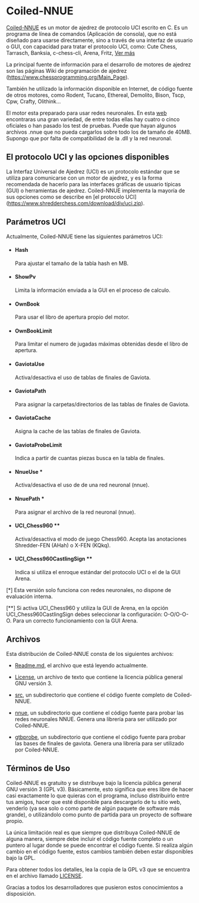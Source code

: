 # Coiled-NNUE

[Coiled-NNUE](https://www.oscargavira.es/?sec=Coiled_Informacion) es un motor de ajedrez de protocolo UCI escrito en C. Es un programa de línea de comandos (Aplicación de consola), que no está diseñado para usarse directamente, sino a través de una interfaz de usuario o GUI, con capacidad para tratar el protocolo UCI, como: Cute Chess, Tarrasch, Banksia, c-chess-cli, Arena, Fritz, [Ver más](https://www.chessprogramming.org/GUI#Chess_GUIs)

La principal fuente de información para el desarrollo de motores de ajedrez son las páginas Wiki de programación de ajedrez (https://www.chessprogramming.org/Main_Page).

También he utilizado la información disponible en Internet, de código fuente de otros motores, como Rodent, Tucano, Ethereal, Demolito, Bison, Tscp, Cpw, Crafty, Olithink...

El motor esta preparado para usar redes neuronales.
En esta [web](https://tests.stockfishchess.org/nns) encontraras una gran variedad, de entre todas ellas hay cuatro o cinco oficiales o han pasado los test de pruebas.
Puede que hayan algunos archivos .nnue que no pueda cargarlos sobre todo los de tamaño de 40MB. Supongo que por falta de compatibilidad de la .dll y la red neuronal.



## El protocolo UCI y las opciones disponibles

La Interfaz Universal de Ajedrez (UCI) es un protocolo estándar que se utiliza para comunicarse con
un motor de ajedrez, y es la forma recomendada de hacerlo para las interfaces gráficas de usuario típicas
(GUI) o herramientas de ajedrez. Coiled-NNUE implementa la mayoría de sus opciones como se describe
en [el protocolo UCI] (https://www.shredderchess.com/download/div/uci.zip). 



## Parámetros UCI

Actualmente, Coiled-NNUE tiene las siguientes parámetros UCI:

  * #### Hash
    Para ajustar el tamaño de la tabla hash en MB.

  * #### ShowPv
    Limita la información enviada a la GUI en el proceso de calculo.

  * #### OwnBook
    Para usar el libro de apertura propio del motor.

  * #### OwnBookLimit
    Para limitar el numero de jugadas máximas obtenidas desde el libro de apertura.

  * #### GaviotaUse
    Activa/desactiva el uso de tablas de finales de Gaviota.

  * #### GaviotaPath
    Para asignar la carpetas/directorios de las tablas de finales de Gaviota.

  * #### GaviotaCache
    Asigna la cache de las tablas de finales de Gaviota.

  * #### GaviotaProbeLimit
    Indica a partir de cuantas piezas busca en la tabla de finales.

  * #### NnueUse *
    Activa/desactiva el uso de de una red neuronal (nnue).

  * #### NnuePath *
    Para asignar el archivo de la red neuronal (nnue).

  * #### UCI_Chess960 **
    Activa/desactiva el modo de juego Chess960. Acepta las anotaciones Shredder-FEN (AHah) o X-FEN (KQkq).

  * #### UCI_Chess960CastlingSign **
    Indica si utiliza el enroque estándar del protocolo UCI o el de la GUI Arena.


  [*] Esta versión solo funciona con redes neuronales, no dispone de evaluación interna.
  
  [**] Si activa UCI_Chess960 y utiliza la GUI de Arena, en la opción UCI_Chess960CastlingSign debes seleccionar la configuración: O-O/O-O-O. Para un correcto funcionamiento con la GUI Arena.

	

## Archivos

Esta distribución de Coiled-NNUE consta de los siguientes archivos:

   * [Readme.md](https://github.com/Oscar-Gavira/Coiled-NNUE/blob/main/README.md), el archivo que está leyendo actualmente.

   * [License](https://github.com/Oscar-Gavira/Coiled-NNUE/blob/main/LICENSE), un archivo de texto que contiene la licencia pública general GNU versión 3.

   * [src](https://github.com/Oscar-Gavira/Coiled-NNUE/tree/main/src), un subdirectorio que contiene el código fuente completo de Coiled-NNUE. 
	 
   * [nnue](https://github.com/Oscar-Gavira/Coiled-NNUE/tree/main/nnue), un subdirectorio que contiene el código fuente para probar las redes neuronales NNUE. Genera una librería para ser utilizado por Coiled-NNUE.
	 
   * [gtbprobe](https://github.com/Oscar-Gavira/Coiled-NNUE/tree/main/gtbprobe), un subdirectorio que contiene el código fuente para probar las bases de finales de gaviota. Genera una librería para ser utilizado por Coiled-NNUE.
   


## Términos de Uso

Coiled-NNUE es gratuito y se distribuye bajo la licencia pública general GNU versión 3 (GPL v3). Básicamente, esto significa que eres libre de hacer casi exactamente lo que quieras con el programa, incluso distribuirlo entre tus amigos, hacer que esté disponible para descargarlo de tu sitio web, venderlo (ya sea solo o como parte de algún paquete de software más grande), o utilizándolo como punto de partida para un proyecto de software propio.

La única limitación real es que siempre que distribuya Coiled-NNUE de alguna manera, siempre debe incluir el código fuente completo o un puntero al lugar donde se puede encontrar el código fuente. Si realiza algún cambio en el código fuente, estos cambios también deben estar disponibles bajo la GPL.

Para obtener todos los detalles, lea la copia de la GPL v3 que se encuentra en el archivo llamado [LICENSE](https://github.com/Oscar-Gavira/Coiled-NNUE/blob/main/LICENSE). 



Gracias a todos los desarrolladores que pusieron estos conocimientos a disposición.
